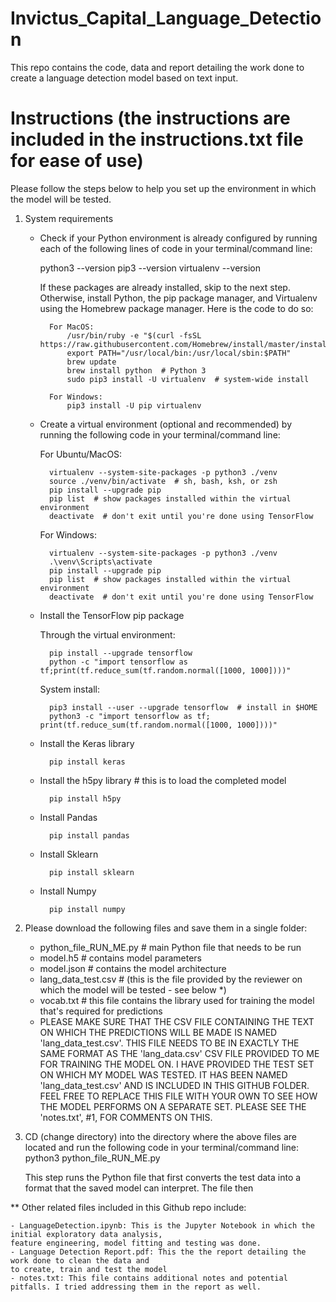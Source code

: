 # Invictus_Capital_Language_Detection
This repo contains the code, data and report detailing the work done to create a language detection model based on text input.

# Instructions (the instructions are included in the instructions.txt file for ease of use)
Please follow the steps below to help you set up the environment in which the model will be tested.

1. System requirements
    - Check if your Python environment is already configured by running each of the following lines of code in your terminal/command line:
        
        python3 --version
        pip3 --version
        virtualenv --version

        If these packages are already installed, skip to the next step.
        Otherwise, install Python, the pip package manager, and Virtualenv using the Homebrew package manager.
        Here is the code to do so:
        
            For MacOS:
                /usr/bin/ruby -e "$(curl -fsSL https://raw.githubusercontent.com/Homebrew/install/master/install)"
                export PATH="/usr/local/bin:/usr/local/sbin:$PATH"
                brew update
                brew install python  # Python 3
                sudo pip3 install -U virtualenv  # system-wide install
                
            For Windows:
                pip3 install -U pip virtualenv

    - Create a virtual environment (optional and recommended) by running the following code in your terminal/command line:
        
        For Ubuntu/MacOS:
            
            virtualenv --system-site-packages -p python3 ./venv
            source ./venv/bin/activate  # sh, bash, ksh, or zsh
            pip install --upgrade pip
            pip list  # show packages installed within the virtual environment
            deactivate  # don't exit until you're done using TensorFlow
        
        For Windows:
            
            virtualenv --system-site-packages -p python3 ./venv
            .\venv\Scripts\activate
            pip install --upgrade pip
            pip list  # show packages installed within the virtual environment
            deactivate  # don't exit until you're done using TensorFlow

    - Install the TensorFlow pip package
        
        Through the virtual environment:
            
            pip install --upgrade tensorflow
            python -c "import tensorflow as tf;print(tf.reduce_sum(tf.random.normal([1000, 1000])))"
        
        System install:
            
            pip3 install --user --upgrade tensorflow  # install in $HOME
            python3 -c "import tensorflow as tf; print(tf.reduce_sum(tf.random.normal([1000, 1000])))"

    - Install the Keras library
    
            pip install keras

    - Install the h5py library # this is to load the completed model

            pip install h5py

    - Install Pandas
    
            pip install pandas

    - Install Sklearn
    
            pip install sklearn

    - Install Numpy
    
            pip install numpy

2. Please download the following files and save them in a single folder:
    
    - python_file_RUN_ME.py # main Python file that needs to be run
    - model.h5 # contains model parameters
    - model.json # contains the model architecture
    - lang_data_test.csv # (this is the file provided by the reviewer on which the model will be tested - see below *)
    - vocab.txt # this file contains the library used for training the model that's required for predictions

    * PLEASE MAKE SURE THAT THE CSV FILE CONTAINING THE TEXT ON WHICH THE PREDICTIONS WILL BE MADE
    IS NAMED 'lang_data_test.csv'. THIS FILE NEEDS TO BE IN EXACTLY THE SAME FORMAT AS THE 'lang_data.csv' CSV 
    FILE PROVIDED TO ME FOR TRAINING THE MODEL ON. I HAVE PROVIDED THE TEST SET ON WHICH MY MODEL WAS TESTED.
    IT HAS BEEN NAMED 'lang_data_test.csv' AND IS INCLUDED IN THIS GITHUB FOLDER. FEEL FREE TO REPLACE THIS
    FILE WITH YOUR OWN TO SEE HOW THE MODEL PERFORMS ON A SEPARATE SET. PLEASE SEE THE 'notes.txt', #1,
    FOR COMMENTS ON THIS.
    
3. CD (change directory) into the directory where the above files are located and run the following
code in your terminal/command line: python3 python_file_RUN_ME.py 

    This step runs the Python file that first converts the test data into a format that the saved model
    can interpret. The file then 

** Other related files included in this Github repo include:
    
    - LanguageDetection.ipynb: This is the Jupyter Notebook in which the initial exploratory data analysis, 
    feature engineering, model fitting and testing was done.
    - Language Detection Report.pdf: This the the report detailing the work done to clean the data and 
    to create, train and test the model  
    - notes.txt: This file contains additional notes and potential pitfalls. I tried addressing them in the report as well.
